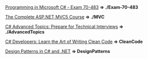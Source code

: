 [Programming in Microsoft C# - Exam 70-483](https://www.udemy.com/course/programming-in-microsoft-c-exam-70-483/) **=> ./Exam-70-483**

[The Complete ASP.NET MVC5 Course](https://www.udemy.com/course/the-complete-aspnet-mvc-5-course/) **=> ./MVC**

[C# Advanced Topics: Prepare for Technical Interviews](https://www.udemy.com/course/csharp-advanced/) **=> ./AdvancedTopics**

[C# Developers: Learn the Art of Writing Clean Code](https://www.udemy.com/course/clean-code/) **=> CleanCode**

[Design Patterns in C# and .NET](https://www.udemy.com/course/design-patterns-csharp-dotnet/) **=> DesignPatterns**

